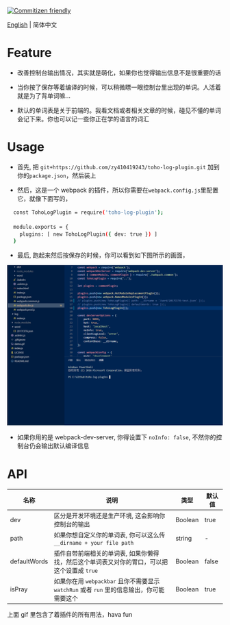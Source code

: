 [![Commitizen friendly](https://img.shields.io/badge/commitizen-friendly-brightgreen.svg)](http://commitizen.github.io/cz-cli/)

[English](./README.md) | 简体中文

# Feature

- 改善控制台输出情况，其实就是萌化，如果你也觉得输出信息不是很重要的话

- 当你按了保存等着编译的时候，可以稍微瞟一眼控制台里出现的单词。人活着就是为了背单词嘛...

- 默认的单词表是关于前端的。我看文档或者相关文章的时候，碰见不懂的单词会记下来。你也可以记一些你正在学的语言的词汇

# Usage

- 首先, 把 `git+https://github.com/zy410419243/toho-log-plugin.git` 加到你的`package.json`，然后装上

- 然后，这是一个 webpack 的插件，所以你需要在`webpack.config.js`里配置它，就像下面写的，

```bash
  const TohoLogPlugin = require('toho-log-plugin');

  module.exports = {
    plugins: [ new TohoLogPlugin({ dev: true }) ]
  }

```

- 最后, 跑起来然后按保存的时候，你可以看到如下图所示的画面，

![img](./demo.gif)

- 如果你用的是 webpack-dev-server, 你得设置下 `noInfo: false`, 不然你的控制台仍会输出默认编译信息

# API

| 名称         | 说明                                                                                        | 类型    | 默认值 |
| ------------ | ------------------------------------------------------------------------------------------- | ------- | ------ |
| dev          | 区分是开发环境还是生产环境, 这会影响你控制台的输出                                          | Boolean | true   |
| path         | 如果你想自定义你的单词表, 你可以这么传 `__dirname + your file path`                         | string  | -      |
| defaultWords | 插件自带前端相关的单词表, 如果你懒得找，然后这个单词表又对你的胃口，可以把这个设置成 `true` | Boolean | false  |
| isPray       | 如果你在用 `webpackbar` 且你不需要显示 `watchRun` 或者 `run` 里的信息输出，你可能需要这个   | Boolean | true   |

上面 gif 里包含了着插件的所有用法，hava fun
